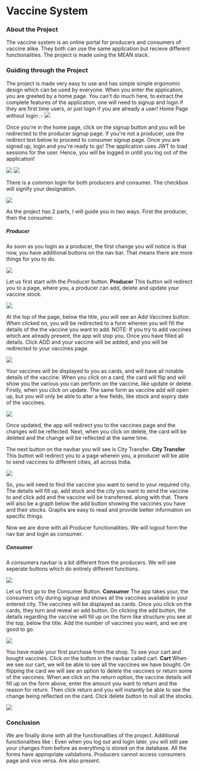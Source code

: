 # Vaccine System

### About the Project 
The vaccine system is an online portal for producers and consumers of vaccine alike. They both can use the same application but recieve different functionalities. The project is made using the MEAN stack.

### Guiding through the Project
The project is made very easy to use and has simple simple ergonomic design which can be used by everyone. 
When you enter the application, you are greeted by a home page. You can't do much here, to extract the complete features of the application, one will need to signup and login if they are first time users, or just login if you are already a user!
Home Page without login :-
<img src = "Readme images/home no login.png">

Once you're in the home page, click on the signup button and you will be redirected to the producer signup page. If you're not a producer, use the redirect text below to proceed to consumer signup page. Once you are signed up, login and you're ready to go! 
The application uses JWT to load sessions for the user. Hence, you will be logged in untill you log out of the application!

<img src = "Readme images/signup producer.png">
<img src = "Readme images/signup consumer.png">

There is a common login for both producers and consumer. The checkbox will signify your designation. 

<img src = "Readme images/login.png">


As the project has 2 parts, I will guide you in two ways. First the producer, then the consumer.

##### Producer
As soon as you login as a producer, the first change you will notice is that now, you have additional buttons on the nav bar. That means there are more things for you to do. 

<img src = "Readme images/producer navbar.png">

Let us first start with the Producer button. 
**Producer**
This button will redirect you to a page, where you, a producer can add, delete and update your vaccine stock. 

<img src = "Readme images/producer vaccines.png">

At the top of the page, below the title, you will see an Add Vaccines button. When clicked on, you will be redirected to a form wherein you will fill the details of the the vaccine you want to add. NOTE: If you try to add vaccines which are already present, the app will stop you. Once you have filled all details. Click ADD and your vaccine will be added, and you will be redirected to your vaccines page. 

<img src = "Readme images/producer add.png">

Your vaccines will be displayed to you as cards, and will have all notable details of the vaccine. When you click on a card, the card will flip and will show you the various you can perform on the vaccine, like update or delete. 
Firstly, when you click on update. The same form as vaccine add will open up, but you will only be able to alter a few fields, like stock and expiry date of the vaccines. 

<img src = "Readme images/producer update.png">

Once updated, the app will redirect you to the vaccines page and the changes will be reflected. 
Next, when you click on delete, the card will be deleted and the change will be reflected at the same time.

The next button on the navbar you will see is City Transfer. 
**City Transfer**
This button will redirect you to a page wherein you, a producer will be able to send vaccines to different cities, all across India. 

<img src = "Readme images/producer city transfer.png">

So, you will need to find the vaccine you want to send to your required city. The details will fill up, add stock and the city you want to send the vaccine to and click add and the vaccine will be transferred. along with that. There will also be a graph below the add button showing the vaccines you have and their stocks. Graphs are easy to read and provide better information on specific things.

Now we are done with all Producer functionalities. We will logout form the nav bar and login as consumer. 

##### Consumer
A consumers navbar is a bit different from the producers. We will see seperate buttons which do entirely different functions.

<img src = "Readme images/consumer navbar.png">

Let us first go to the Consumer Button.
**Consumer**
The app takes your, the consumers city during signup and shows all the vaccines available in your entered city. The vaccines will be displayed as cards. Once you click on the cards, they turn and reveal an add button. On clicking the add button, the details regarding the vaccine will fill up on the form like structure you see at the top, below the title. Add the number of vaccines you want, and we are good to go. 

<img src = "Readme images/consumer shop.png">

You have made your first purchase from the shop. To see your cart and bought vaccines. Click on the button in the navbar called cart. 
**Cart**
When we see our cart, we will be able to see all the vaccines we have bought. On flipping the card we will see an option to delete the vaccines or return some of the vaccines. When we click on the return option, the vaccine details will fill up on the form above, enter the amount you want to return and the reason for return. Then click return and you will instantly be able to see the change being reflected on the card. Click delete button to null all the stocks. 

<img src = "Readme images/consumer return.png">

### Conclusion 
We are finally done with all the functionalities of the project. Additional functionalities like : 
Even when you log out and login later, you will still see your changes from before as everything is stored on the database. All the forms have appropriate validations. Producers cannot access consumers page and vice versa. 
Are also present.   





